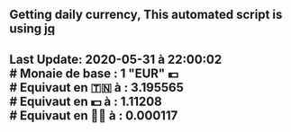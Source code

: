 ## Getting daily currency, This automated script is using [jq](https://stedolan.github.io/jq/)
## Last Update:  2020-05-31 à 22:00:02 </br># Monaie de base : 1 "EUR" 💶 </br> # Equivaut en 🇹🇳 à :  3.195565 </br> # Equivaut en 💵 à : 1.11208</br> # Equivaut en 🐱‍💻 à :  0.000117

